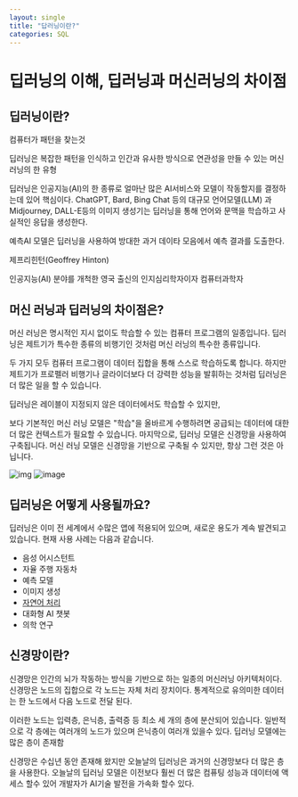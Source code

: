 ```yaml
---
layout: single
title: "답러닝이란?"
categories: SQL
---
```


# 딥러닝의 이해, 딥러닝과 머신러닝의 차이점


## 딥러닝이란?


컴퓨터가 패턴을 찾는것

딥러닝은 복잡한 패턴을 인식하고 인간과 유사한 방식으로 연관성을 만들 수 있는 머신러닝의 한 유형

딥러닝은 인공지능(AI)의 한 종류로 얼마난 많은 AI서비스와 모델이 작동할지를 결정하는데 있어 핵심이다. ChatGPT, Bard, Bing Chat 등의 대규모 언어모델(LLM) 과 Midjourney, DALL-E등의 이미지 생성기는 딥러닝을 통해 언어와 문맥을 학습하고 사실적인 응답을 생성한다.

예측AI 모델은 딥러닝을 사용하여 방대한 과거 데이타 모음에서 예측 결과를 도출한다.



제프리힌턴(Geoffrey Hinton)

인공지능(AI) 분야를 개척한 영국 출신의 인지심리학자이자 컴퓨터과학자



## 머신 러닝과 딥러닝의 차이점은?

머신 러닝은 명시적인 지시 없이도 학습할 수 있는 컴퓨터 프로그램의 일종입니다. 딥러닝은 제트기가 특수한 종류의 비행기인 것처럼 머신 러닝의 특수한 종류입니다. 

두 가지 모두 컴퓨터 프로그램이 데이터 집합을 통해 스스로 학습하도록 합니다. 하지만 제트기가 프로펠러 비행기나 글라이더보다 더 강력한 성능을 발휘하는 것처럼 딥러닝은 더 많은 일을 할 수 있습니다.

딥러닝은 레이블이 지정되지 않은 데이터에서도 학습할 수 있지만, 

보다 기본적인 머신 러닝 모델은 "학습"을 올바르게 수행하려면 공급되는 데이터에 대한 더 많은 컨텍스트가 필요할 수 있습니다. 마지막으로, 딥러닝 모델은 신경망을 사용하여 구축됩니다. 머신 러닝 모델은 신경망을 기반으로 구축될 수 있지만, 항상 그런 것은 아닙니다.



![img](https://d2908q01vomqb2.cloudfront.net/f1f836cb4ea6efb2a0b1b99f41ad8b103eff4b59/2018/05/04/ImagesSageMaker2-2.png)
![image](https://github.com/ChanWoo-Jung/ChanWoo-Jung.github.io/assets/100073385/34edeb07-1ca0-4ee8-a62b-4ad7afb47d40)




## 딥러닝은 어떻게 사용될까요?

딥러닝은 이미 전 세계에서 수많은 앱에 적용되어 있으며, 새로운 용도가 계속 발견되고 있습니다. 현재 사용 사례는 다음과 같습니다.

- 음성 어시스턴트
- 자율 주행 자동차
- 예측 모델
- 이미지 생성
- [자연어 처리](https://www.cloudflare.com/learning/ai/natural-language-processing-nlp/)
- 대화형 AI 챗봇
- 의학 연구



## 신경망이란?

신경망은 인간의 뇌가 작동하는 방식을 기반으로 하는 일종의 머신러닝 아키텍처이다. 신경망은 노드의 집합으로 각 노드는 자체 처리 장치이다. 통계적으로 유의미한 데이터는 한 노드에서 다음 노드로 전달 된다.

이러한 노드는 입력층, 은닉층, 출력증 등 최소 세 개의 층에 분산되어 있습니다. 일반적으로 각 층에는 여러개의 노드가 있으며 은닉층이 여러개 있을수 있다. 딥러닝 모델에는 많은 층이 존재함

신경망은 수십년 동안 존재해 왔지만 오늘날의 딥러닝은 과거의 신경망보다 더 많은 층을 사용한다. 오늘날의 딥러닝 모델은 이전보다 훨씬 더 많은 컴퓨팅 성능과 데이터에 액세스 할수 있어 개발자가 AI기술 발전을 가속화 할수 있다.
